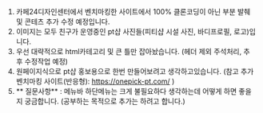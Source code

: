 1. 카페24디자인센터에서 벤치마킹한 사이트에서 100% 클론코딩이 아닌 부분 발췌 및 콘테츠 추가 수정 예정입니다.
2. 이미지는 모두 친구가 운영중인 pt샵 사진들(피티샵 시설 사진, 바디프로필, 로고)입니다. 
3. 우선 대략적으로 html카테고리 및 큰 틀만 잡아놨습니다. (헤더 제외 주석처리, 추후 수정작업 예정) 
4. 원페이지식으로 pt샵 홍보용으로 한번 만들어보려고 생각하고있습니다.
   (참고 추가 벤치마킹 사이트(반응형): https://onepick-pt.com/  ) 
5. ** 질문사항** : 메뉴바 하단메뉴는 크게 불필요하다 생각하는데 어떻게 하면 좋을지 궁금합니다.
   (공부하는 목적으로 추가는 하려고 합니다.)
